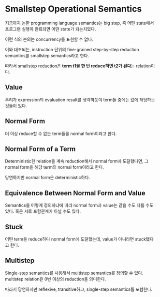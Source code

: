 # Smallstep Operational Semantics

지금까지 논한 programming language semantics는 big step,
즉 어떤 state에서 프로그램 실행이 완료되면 어떤 state가 되는지였다.

이런 식의 논의는 concurrency를 표현할 수 없다.

이와 대조되는, instruction 단위의 fine-grained step-by-step reduction semantics를
smallstep semantics라고 한다.

따라서 smallstep reduction은 **term t1을 한 번 reduce하면 t2가 된다**는 relation이다.

## Value

우리가 expression의 evaluation result를 생각하듯이 term들 중에는 값에 해당하는 것들이 있다.

## Normal Form

더 이상 reduce할 수 없는 term들을 normal form이라고 한다.

## Normal Form of a Term

Deterministic한 relation을 계속 reduction해서 normal form에 도달했다면,
그 normal form을 해당 term의 normal form이라고 한다.

당연하지만 normal form은 deterministic하다.

## Equivalence Between Normal Form and Value

Semantics를 어떻게 정의하냐에 따라 normal form과 value는 같을 수도 다를 수도 있다.
혹은 서로 포함관계가 아닐 수도 있다.

## Stuck

어떤 term을 reduce하다 normal form에 도달했는데, value가 아니라면 stuck됐다고 한다.

## Multistep

Single-step semantics를 사용해서 multistep semantics를 정의할 수 있다.
multistep relation은 0번 이상의 reduction을 의미한다.

따라서 당연하지만 reflexive, transitive하고, single-step semantics를 포함한다.
